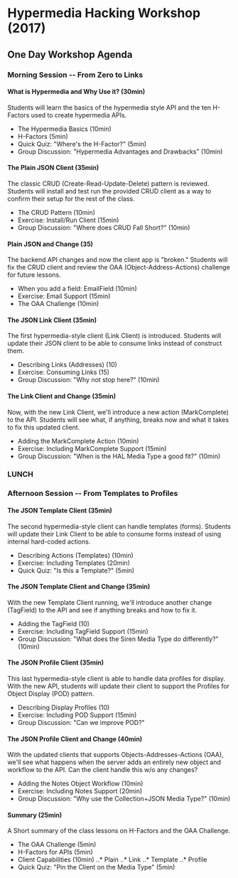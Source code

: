 # Hypermedia Hacking Workshop (2017)

## One Day Workshop Agenda 

### Morning Session -- From Zero to Links

#### What is Hypermedia and Why Use it? (30min)
Students will learn the basics of the hypermedia style API and the ten H-Factors used to create hypermedia APIs.

 * The Hypermedia Basics (10min)
 * H-Factors (5min)
 * Quick Quiz: "Where's the H-Factor?" (5min)
 * Group Discussion: "Hypermedia Advantages and Drawbacks" (10min)

#### The Plain JSON Client (35min)
The classic CRUD (Create-Read-Update-Delete) pattern is reviewed. Students will install and test run the provided CRUD client as a way to confirm their setup for the rest of the class.

 * The CRUD Pattern (10min)
 * Exercise: Install/Run Client (15min)
 * Group Discussion: "Where does CRUD Fall Short?" (10min)

#### Plain JSON and Change (35)
The backend API changes and now the client app is "broken." Students will fix the CRUD client and review the OAA (Object-Address-Actions) challenge for future lessons.

 * When you add a field: EmailField (10min)
 * Exercise: Email Support (15min)
 * The OAA Challenge (10min)


#### The JSON Link Client (35min)
The first hypermedia-style client (Link Client) is introduced. Students will update their JSON client to be able to consume links instead of construct them.

 * Describing Links (Addresses) (10)
 * Exercise: Consuming Links (15)
 * Group Discussion: "Why not stop here?" (10min)


#### The Link Client and Change (35min)
Now, with the new Link Client, we'll introduce a new action (MarkComplete) to the API. Students will see what, if anything, breaks now and what it takes to fix this updated client.

 * Adding the MarkComplete Action (10min)
 * Exercise: Including MarkComplete Support (15min)
 * Group Discussion: "When is the HAL Media Type a good fit?" (10min)

### LUNCH

### Afternoon Session -- From Templates to Profiles

#### The JSON Template Client (35min)
The second hypermedia-style client can handle templates (forms). Students will update their Link Client to be able to consume forms instead of using internal hard-coded actions.

 * Describing Actions (Templates) (10min)
 * Exercise: Including Templates (20min)
 * Quick Quiz: "Is this a Template?" (5min)

#### The JSON Template Client and Change (35min)
With the new Template Client running, we'll introduce another change (TagField) to the API and see if anything breaks and how to fix it.

 * Adding the TagField (10)
 * Exercise: Including TagField Support (15min)
 * Group Discussion: "What does the Siren Media Type do differently?" (10min)

#### The JSON Profile Client (35min)
This last hypermedia-style client is able to handle data profiles for display. With the new API, students will update their client to support the Profiles for Object Display (POD) pattern.

 * Describing Display Profiles (10)
 * Exercise: Including POD Support (15min)
 * Group Discussion: "Can we improve POD?"

#### The JSON Profile Client and Change (40min)
With the updated clients that supports Objects-Addresses-Actions (OAA), we'll see what happens when the server adds an entirely new object and workflow to the API. Can the client handle this w/o any changes?

 * Adding the Notes Object Workflow (10min)
 * Exercise: Including Notes Support (20min)
 * Group Discussion: "Why use the Collection+JSON Media Type?" (10min)


#### Summary (25min)
A Short summary of the class lessons on H-Factors and the OAA Challenge.

 * The OAA Challenge (5min)
 * H-Factors for APIs (5min)
 * Client Capabilities (10min)
 ..* Plain
 ..* Link
 ..* Template
 ..* Profile
 * Quick Quiz: "Pin the Client on the Media Type" (5min)

